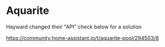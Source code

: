 # Aquarite

Hayward changed their "API" check below for a solution

https://community.home-assistant.io/t/aquarite-pool/294503/8

